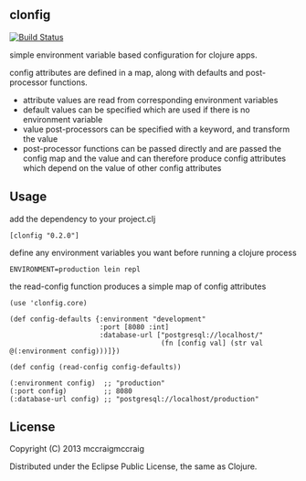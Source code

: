 ## clonfig ##

[![Build Status](https://secure.travis-ci.org/mccraigmccraig/clonfig.png)](http://travis-ci.org/mccraigmccraig/clonfig)


simple environment variable based configuration for clojure apps.

config attributes are defined in a map, along with defaults and post-processor functions.

* attribute values are read from corresponding environment variables
* default values can be specified which are used if there is no environment variable
* value post-processors can be specified with a keyword, and transform the value
* post-processor functions can be passed directly and are passed the config map and
  the value and can therefore produce config attributes which depend on the value
  of other config attributes

## Usage ##

add the dependency to your project.clj

    [clonfig "0.2.0"]

define any environment variables you want before running a clojure process

    ENVIRONMENT=production lein repl

the read-config function produces a simple map of config attributes

    (use 'clonfig.core)

    (def config-defaults {:environment "development"
                          :port [8080 :int]
                          :database-url ["postgresql://localhost/"
                                         (fn [config val] (str val @(:environment config)))]})

    (def config (read-config config-defaults))

    (:environment config)  ;; "production"
    (:port config)         ;; 8080
    (:database-url config) ;; "postgresql://localhost/production"

## License ##

Copyright (C) 2013 mccraigmccraig

Distributed under the Eclipse Public License, the same as Clojure.
